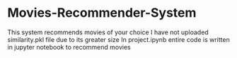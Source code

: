 # Movies-Recommender-System
This system recommends movies of your choice
I have not uploaded similarity.pkl file due to its greater size
In project.ipynb entire code is written in jupyter notebook to recommend movies 
